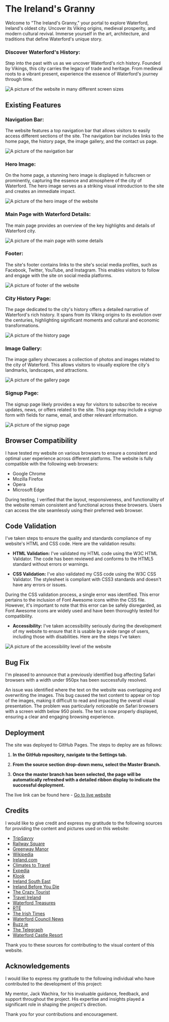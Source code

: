 # The Ireland's Granny

Welcome to "The Ireland's Granny," your portal to explore Waterford, Ireland's oldest city. Uncover its Viking origins, medieval prosperity, and modern cultural revival. Immerse yourself in the art, architecture, and traditions that define Waterford's unique story.

### Discover Waterford's History:

Step into the past with us as we uncover Waterford's rich history. Founded by Vikings, this city carries the legacy of trade and heritage. From medieval roots to a vibrant present, experience the essence of Waterford's journey through time.

![A picture of the website in many different screen sizes](documentation/the_Irelands_granny_mockup.jpeg)

## Existing Features

### Navigation Bar:
The website features a top navigation bar that allows visitors to easily access different sections of the site. The navigation bar includes links to the home page, the history page, the image gallery, and the contact us page.

![A picture of the navigation bar](documentation/the_Irelands_granny_nav.jpeg)

### Hero Image:
On the home page, a stunning hero image is displayed in fullscreen or prominently, capturing the essence and atmosphere of the city of Waterford. The hero image serves as a striking visual introduction to the site and creates an immediate impact.

![A picture of the hero image of the website](documentation/the_Irelands_granny_landing.jpeg)

### Main Page with Waterford Details:
The main page provides an overview of the key highlights and details of Waterford city. 

![A picture of the main page with some details](documentation/the_Irelands_granny_main.jpeg)

### Footer:
The site's footer contains links to the site's social media profiles, such as Facebook, Twitter, YouTube, and Instagram. This enables visitors to follow and engage with the site on social media platforms.

![A picture of footer of the website](documentation/the_Irelands_granny_footer.jpeg)

### City History Page:
The page dedicated to the city's history offers a detailed narrative of Waterford's rich history. It spans from its Viking origins to its evolution over the centuries, highlighting significant moments and cultural and economic transformations.

![A picture of the history page](documentation/the_Irelands_granny_history.jpeg)

### Image Gallery:
The image gallery showcases a collection of photos and images related to the city of Waterford. This allows visitors to visually explore the city's landmarks, landscapes, and attractions.

![A picture of the gallery page](documentation/the_Irelands_granny_gallery.jpeg)

### Signup Page:
The signup page likely provides a way for visitors to subscribe to receive updates, news, or offers related to the site. This page may include a signup form with fields for name, email, and other relevant information.

![A picture of the signup page](documentation/the_Irelands_granny_signup.jpeg)

## Browser Compatibility

I have tested my website on various browsers to ensure a consistent and optimal user experience across different platforms. The website is fully compatible with the following web browsers:

- Google Chrome
- Mozilla Firefox
- Opera
- Microsoft Edge

During testing, I verified that the layout, responsiveness, and functionality of the website remain consistent and functional across these browsers. Users can access the site seamlessly using their preferred web browser.

## Code Validation

I've taken steps to ensure the quality and standards compliance of my website's HTML and CSS code. Here are the validation results:

- **HTML Validation:** I've validated my HTML code using the W3C HTML Validator. The code has been reviewed and conforms to the HTML5 standard without errors or warnings.

- **CSS Validation:** I've also validated my CSS code using the W3C CSS Validator. The stylesheet is compliant with CSS3 standards and doesn't have any errors or issues.

During the CSS validation process, a single error was identified. This error pertains to the inclusion of Font Awesome icons within the CSS file. However, it's important to note that this error can be safely disregarded, as Font Awesome icons are widely used and have been thoroughly tested for compatibility.

- **Accessibility:** I've taken accessibility seriously during the development of my website to ensure that it is usable by a wide range of users, including those with disabilities. Here are the steps I've taken:

![A picture of the accessibility level of the website](documentation/the_Irelands_granny_accessibility.jpeg)

## Bug Fix

I'm pleased to announce that a previously identified bug affecting Safari browsers with a width under 950px has been successfully resolved. 

An issue was identified where the text on the website was overlapping and overwriting the images. This bug caused the text content to appear on top of the images, making it difficult to read and impacting the overall visual presentation. The problem was particularly noticeable on Safari browsers with a screen width below 950 pixels. The text is now properly displayed, ensuring a clear and engaging browsing experience.


## Deployment

The site was deployed to GitHub Pages. The steps to deploy are as follows:

1. **In the GitHub repository, navigate to the Settings tab.**
   
2. **From the source section drop-down menu, select the Master Branch.**
   
3. **Once the master branch has been selected, the page will be automatically refreshed with a detailed ribbon display to indicate the successful deployment.**

The live link can be found here - [Go to live website](documentation/https://lucaspbj.github.io/project-milestone-1/)


## Credits

I would like to give credit and express my gratitude to the following sources for providing the content and pictures used on this website:

- [TripSavvy](https://www.tripsavvy.com/top-things-to-do-in-the-city-of-waterford-4589744)
- [Railway Square](https://www.railway-square.com/waterford-city-center)
- [Greenway Manor](https://www.greenwaymanor.ie/things-to-do/visit-waterford)
- [Wikipedia](https://www.wikipedia.org/)
- [Ireland.com](https://www.ireland.com/en-us/destinations/county/waterford/waterford-city/)
- [Climates to Travel](https://www.climatestotravel.com/)
- [Expedia](https://www.expedia.ie/)
- [Klook](www.klook.com)
- [Ireland South East](https://irelandsoutheast.com/)
- [Ireland Before You Die](https://www.irelandbeforeyoudie.com/)
- [The Crazy Tourist](https://www.thecrazytourist.com/)
- [Travel Ireland](https://www.travelireland.org/)
- [Waterford Treasures](https://www.waterfordtreasures.com/)
- [RTÉ](https://www.rte.ie/)
- [The Irish Times](https://www.irishtimes.com/)
- [Waterford Council News](https://waterfordcouncilnews.com/)
- [Buzz.ie](https://www.buzz.ie/)
- [The Telegraph](https://www.telegraph.co.uk/)
- [Waterford Castle Resort](https://www.waterfordcastleresort.com/)

Thank you to these sources for contributing to the visual content of this website.

## Acknowledgements

I would like to express my gratitude to the following individual who have contributed to the development of this project:

My mentor, Jack Wachira, for his invaluable guidance, feedback, and support throughout the project. His expertise and insights played a significant role in shaping the project's direction.

Thank you for your contributions and encouragement.



